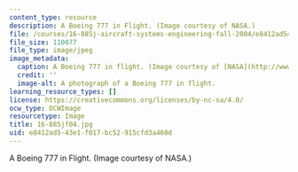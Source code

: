 ```yaml
---
content_type: resource
description: A Boeing 777 in Flight. (Image courtesy of NASA.)
file: /courses/16-885j-aircraft-systems-engineering-fall-2004/e8412ad543e1f017bc52915cfd3a460d_16-885jf04.jpg
file_size: 110077
file_type: image/jpeg
image_metadata:
  caption: A Boeing 777 in flight. (Image courtesy of [NASA](http://www.nasa.gov/).)
  credit: ''
  image-alt: A photograph of a Boeing 777 in flight.
learning_resource_types: []
license: https://creativecommons.org/licenses/by-nc-sa/4.0/
ocw_type: OCWImage
resourcetype: Image
title: 16-885jf04.jpg
uid: e8412ad5-43e1-f017-bc52-915cfd3a460d
---
```

A Boeing 777 in Flight. (Image courtesy of NASA.)